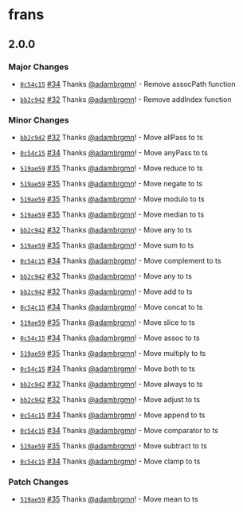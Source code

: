 # frans

## 2.0.0
### Major Changes



- [`0c54c15`](https://github.com/adambrgmn/frans/commit/0c54c15c503101a971db50fbcf7e535dbfa1f2bc) [#34](https://github.com/adambrgmn/frans/pull/34) Thanks [@adambrgmn](https://github.com/adambrgmn)! - Remove assocPath function



- [`bb2c942`](https://github.com/adambrgmn/frans/commit/bb2c9421fe4619f436e0f2a060f0308d966ed3c3) [#32](https://github.com/adambrgmn/frans/pull/32) Thanks [@adambrgmn](https://github.com/adambrgmn)! - Remove addIndex function


### Minor Changes



- [`bb2c942`](https://github.com/adambrgmn/frans/commit/bb2c9421fe4619f436e0f2a060f0308d966ed3c3) [#32](https://github.com/adambrgmn/frans/pull/32) Thanks [@adambrgmn](https://github.com/adambrgmn)! - Move allPass to ts



- [`0c54c15`](https://github.com/adambrgmn/frans/commit/0c54c15c503101a971db50fbcf7e535dbfa1f2bc) [#34](https://github.com/adambrgmn/frans/pull/34) Thanks [@adambrgmn](https://github.com/adambrgmn)! - Move anyPass to ts



- [`519ae59`](https://github.com/adambrgmn/frans/commit/519ae59dd5d004e54d67fde4abece9961a3e3f12) [#35](https://github.com/adambrgmn/frans/pull/35) Thanks [@adambrgmn](https://github.com/adambrgmn)! - Move reduce to ts



- [`519ae59`](https://github.com/adambrgmn/frans/commit/519ae59dd5d004e54d67fde4abece9961a3e3f12) [#35](https://github.com/adambrgmn/frans/pull/35) Thanks [@adambrgmn](https://github.com/adambrgmn)! - Move negate to ts



- [`519ae59`](https://github.com/adambrgmn/frans/commit/519ae59dd5d004e54d67fde4abece9961a3e3f12) [#35](https://github.com/adambrgmn/frans/pull/35) Thanks [@adambrgmn](https://github.com/adambrgmn)! - Move modulo to ts



- [`519ae59`](https://github.com/adambrgmn/frans/commit/519ae59dd5d004e54d67fde4abece9961a3e3f12) [#35](https://github.com/adambrgmn/frans/pull/35) Thanks [@adambrgmn](https://github.com/adambrgmn)! - Move median to ts



- [`bb2c942`](https://github.com/adambrgmn/frans/commit/bb2c9421fe4619f436e0f2a060f0308d966ed3c3) [#32](https://github.com/adambrgmn/frans/pull/32) Thanks [@adambrgmn](https://github.com/adambrgmn)! - Move any to ts



- [`519ae59`](https://github.com/adambrgmn/frans/commit/519ae59dd5d004e54d67fde4abece9961a3e3f12) [#35](https://github.com/adambrgmn/frans/pull/35) Thanks [@adambrgmn](https://github.com/adambrgmn)! - Move sum to ts



- [`0c54c15`](https://github.com/adambrgmn/frans/commit/0c54c15c503101a971db50fbcf7e535dbfa1f2bc) [#34](https://github.com/adambrgmn/frans/pull/34) Thanks [@adambrgmn](https://github.com/adambrgmn)! - Move complement to ts



- [`bb2c942`](https://github.com/adambrgmn/frans/commit/bb2c9421fe4619f436e0f2a060f0308d966ed3c3) [#32](https://github.com/adambrgmn/frans/pull/32) Thanks [@adambrgmn](https://github.com/adambrgmn)! - Move any to ts



- [`bb2c942`](https://github.com/adambrgmn/frans/commit/bb2c9421fe4619f436e0f2a060f0308d966ed3c3) [#32](https://github.com/adambrgmn/frans/pull/32) Thanks [@adambrgmn](https://github.com/adambrgmn)! - Move add to ts



- [`0c54c15`](https://github.com/adambrgmn/frans/commit/0c54c15c503101a971db50fbcf7e535dbfa1f2bc) [#34](https://github.com/adambrgmn/frans/pull/34) Thanks [@adambrgmn](https://github.com/adambrgmn)! - Move concat to ts



- [`519ae59`](https://github.com/adambrgmn/frans/commit/519ae59dd5d004e54d67fde4abece9961a3e3f12) [#35](https://github.com/adambrgmn/frans/pull/35) Thanks [@adambrgmn](https://github.com/adambrgmn)! - Move slice to ts



- [`0c54c15`](https://github.com/adambrgmn/frans/commit/0c54c15c503101a971db50fbcf7e535dbfa1f2bc) [#34](https://github.com/adambrgmn/frans/pull/34) Thanks [@adambrgmn](https://github.com/adambrgmn)! - Move assoc to ts



- [`519ae59`](https://github.com/adambrgmn/frans/commit/519ae59dd5d004e54d67fde4abece9961a3e3f12) [#35](https://github.com/adambrgmn/frans/pull/35) Thanks [@adambrgmn](https://github.com/adambrgmn)! - Move multiply to ts



- [`0c54c15`](https://github.com/adambrgmn/frans/commit/0c54c15c503101a971db50fbcf7e535dbfa1f2bc) [#34](https://github.com/adambrgmn/frans/pull/34) Thanks [@adambrgmn](https://github.com/adambrgmn)! - Move both to ts



- [`bb2c942`](https://github.com/adambrgmn/frans/commit/bb2c9421fe4619f436e0f2a060f0308d966ed3c3) [#32](https://github.com/adambrgmn/frans/pull/32) Thanks [@adambrgmn](https://github.com/adambrgmn)! - Move always to ts



- [`bb2c942`](https://github.com/adambrgmn/frans/commit/bb2c9421fe4619f436e0f2a060f0308d966ed3c3) [#32](https://github.com/adambrgmn/frans/pull/32) Thanks [@adambrgmn](https://github.com/adambrgmn)! - Move adjust to ts



- [`0c54c15`](https://github.com/adambrgmn/frans/commit/0c54c15c503101a971db50fbcf7e535dbfa1f2bc) [#34](https://github.com/adambrgmn/frans/pull/34) Thanks [@adambrgmn](https://github.com/adambrgmn)! - Move append to ts



- [`0c54c15`](https://github.com/adambrgmn/frans/commit/0c54c15c503101a971db50fbcf7e535dbfa1f2bc) [#34](https://github.com/adambrgmn/frans/pull/34) Thanks [@adambrgmn](https://github.com/adambrgmn)! - Move comparator to ts



- [`519ae59`](https://github.com/adambrgmn/frans/commit/519ae59dd5d004e54d67fde4abece9961a3e3f12) [#35](https://github.com/adambrgmn/frans/pull/35) Thanks [@adambrgmn](https://github.com/adambrgmn)! - Move subtract to ts



- [`0c54c15`](https://github.com/adambrgmn/frans/commit/0c54c15c503101a971db50fbcf7e535dbfa1f2bc) [#34](https://github.com/adambrgmn/frans/pull/34) Thanks [@adambrgmn](https://github.com/adambrgmn)! - Move clamp to ts


### Patch Changes



- [`519ae59`](https://github.com/adambrgmn/frans/commit/519ae59dd5d004e54d67fde4abece9961a3e3f12) [#35](https://github.com/adambrgmn/frans/pull/35) Thanks [@adambrgmn](https://github.com/adambrgmn)! - Move mean to ts

